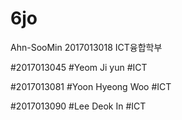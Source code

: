 # 6jo

Ahn-SooMin 2017013018 ICT융합학부

#2017013045
#Yeom Ji yun
#ICT

#2017013081
#Yoon Hyeong Woo
#ICT

#2017013090
#Lee Deok In
#ICT
